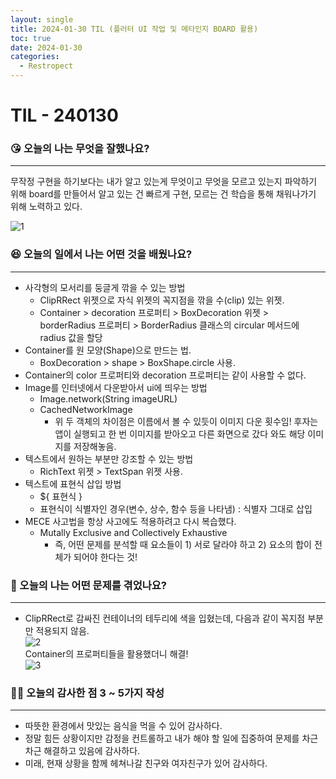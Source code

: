 ```yaml
---
layout: single
title: 2024-01-30 TIL (플러터 UI 작업 및 메타인지 BOARD 활용)
toc: true
date: 2024-01-30
categories:
  - Restropect
---
```


# TIL - 240130

### 😘 오늘의 나는 무엇을 잘했나요?

---

무작정 구현을 하기보다는 내가 알고 있는게 무엇이고 무엇을 모르고 있는지 파악하기 위해 board를 만들어서 알고 있는 건 빠르게 구현, 모르는 건 학습을 통해 채워나가기 위해 노력하고 있다.

![1](https://github.com/changhwan77/changhwan77.github.io/assets/110464205/f4b12261-02f5-47d3-a9a1-c7b9e75949a1)

### 😆 오늘의 일에서 나는 어떤 것을 배웠나요?

---

- 사각형의 모서리를 둥글게 깎을 수 있는 방법
  - ClipRRect 위젯으로 자식 위젯의 꼭지점을 깎을 수(clip) 있는 위젯.
  - Container > decoration 프로퍼티 > BoxDecoration 위젯 > borderRadius 프로퍼티 > BorderRadius 클래스의 circular 메서드에 radius 값을 할당
- Container를 원 모양(Shape)으로 만드는 법.
  - BoxDecoration > shape > BoxShape.circle 사용.
- Container의 color 프로퍼티와 decoration 프로퍼티는 같이 사용할 수 없다.
- Image를 인터넷에서 다운받아서 ui에 띄우는 방법
  - Image.network(String imageURL)
  - CachedNetworkImage
    - 위 두 객체의 차이점은 이름에서 볼 수 있듯이 이미지 다운 횟수임! 후자는 앱이 실행되고 한 번 이미지를 받아오고 다른 화면으로 갔다 와도 해당 이미지를 저장해놓음.
- 텍스트에서 원하는 부분만 강조할 수 있는 방법
  - RichText 위젯 > TextSpan 위젯 사용.
- 텍스트에 표현식 삽입 방법
  - ${ 표현식 }
  - 표현식이 식별자인 경우(변수, 상수, 함수 등을 나타냄) : 식별자 그대로 삽입
- MECE 사고법을 항상 사고에도 적용하려고 다시 복습했다.
  - Mutally Exclusive and Collectively Exhaustive
    - 즉, 어떤 문제를 분석할 때 요소들이 1) 서로 달라야 하고 2) 요소의 합이 전체가 되어야 한다는 것!

### 🤢 오늘의 나는 어떤 문제를 겪었나요?

---

- ClipRRect로 감싸진 컨테이너의 테두리에 색을 입혔는데, 다음과 같이 꼭지점 부분만 적용되지 않음.
  <br>
  ![2](https://github.com/changhwan77/changhwan77.github.io/assets/110464205/2a07c839-4624-412a-a8bb-2b7b4d0beb62)
  <br>
  Container의 프로퍼티들을 활용했더니 해결!
  <br>
  ![3](https://github.com/changhwan77/changhwan77.github.io/assets/110464205/5c697fe4-9c36-45a2-9666-f22aac504d9f)

### 🙏🏻 오늘의 감사한 점 3 ~ 5가지 작성

---

- 따뜻한 환경에서 맛있는 음식을 먹을 수 있어 감사하다.
- 정말 힘든 상황이지만 감정을 컨트롤하고 내가 해야 할 일에 집중하여 문제를 차근차근 해결하고 있음에 감사하다.
- 미래, 현재 상황을 함께 헤쳐나갈 친구와 여자친구가 있어 감사하다.
